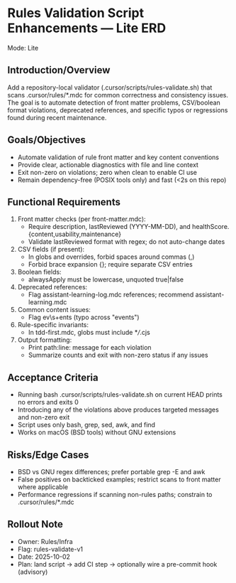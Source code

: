 ---
---

# Rules Validation Script Enhancements — Lite ERD

Mode: Lite

## Introduction/Overview

Add a repository-local validator (.cursor/scripts/rules-validate.sh) that scans .cursor/rules/\*.mdc for common correctness and consistency issues. The goal is to automate detection of front matter problems, CSV/boolean format violations, deprecated references, and specific typos or regressions found during recent maintenance.

## Goals/Objectives

- Automate validation of rule front matter and key content conventions
- Provide clear, actionable diagnostics with file and line context
- Exit non-zero on violations; zero when clean to enable CI use
- Remain dependency-free (POSIX tools only) and fast (<2s on this repo)

## Functional Requirements

1. Front matter checks (per front-matter.mdc):
   - Require description, lastReviewed (YYYY-MM-DD), and healthScore.{content,usability,maintenance}
   - Validate lastReviewed format with regex; do not auto-change dates
2. CSV fields (if present):
   - In globs and overrides, forbid spaces around commas (,)
   - Forbid brace expansion {}; require separate CSV entries
3. Boolean fields:
   - alwaysApply must be lowercase, unquoted true|false
4. Deprecated references:
   - Flag assistant-learning-log.mdc references; recommend assistant-learning.mdc
5. Common content issues:
   - Flag ev\s+ents (typo across "events")
6. Rule-specific invariants:
   - In tdd-first.mdc, globs must include \*_/_.cjs
7. Output formatting:
   - Print path:line: message for each violation
   - Summarize counts and exit with non-zero status if any issues

## Acceptance Criteria

- Running bash .cursor/scripts/rules-validate.sh on current HEAD prints no errors and exits 0
- Introducing any of the violations above produces targeted messages and non-zero exit
- Script uses only bash, grep, sed, awk, and find
- Works on macOS (BSD tools) without GNU extensions

## Risks/Edge Cases

- BSD vs GNU regex differences; prefer portable grep -E and awk
- False positives on backticked examples; restrict scans to front matter where applicable
- Performance regressions if scanning non-rules paths; constrain to .cursor/rules/\*.mdc

## Rollout Note

- Owner: Rules/Infra
- Flag: rules-validate-v1
- Date: 2025-10-02
- Plan: land script -> add CI step -> optionally wire a pre-commit hook (advisory)

